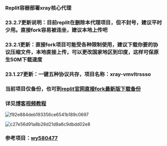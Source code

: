 ### Replit容器部署xray核心代理
### 23.2.7更新说明：目前replit在删除本代理项目，但不封号，建议平时少用。直接fork容易被连坐，建议本地上传吧
### 23.2.1更新：直接fork项目可能受各种限制使用，建议下载你要的协议压缩文件，本地直接上传，可以更改国家地区到印度，这样可保原生50M下载速度
### 23.1.27更新：一键五种协议共存，项目名称：xray-vmvltrssso
### 当前项目仅备份，也可到[replit官网直接fork最新版下载备份](https://replit.com/@ygkkkk?tab=repls)
### 详见[博客视频教程](https://ygkkk.blogspot.com/2022/12/replit-xray-vmess-vless-trojan-shadowsocks.html)

![f92e884deb193356ce6541b189c0697](https://user-images.githubusercontent.com/121604513/216213650-708d5f67-3b42-44c8-ae94-b83988bd534d.png)

![c27e56d91a8b28d21d8a6c9dbdd02e8](https://user-images.githubusercontent.com/121604513/213597462-964894e2-50b1-419a-bae1-8d8ada8b1e65.png)
### 参考项目：[wy580477](https://github.com/wy580477/replit-trojan)
